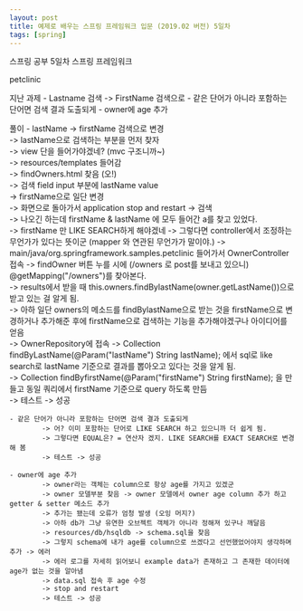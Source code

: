 ```yaml
---
layout: post
title: 예제로 배우는 스프링 프레임워크 입문 (2019.02 버전) 5일차
tags: [spring]
---
```


스프링 공부 5일차 스프링 프레임워크 

petclinic

지난 과제 
    - Lastname 검색 -> FirstName 검색으로
    - 같은 단어가 아니라 포함하는 단어면 검색 결과 도출되게
    - owner에 age 추가

풀이 
    - lastName -> firstName 검색으로 변경  
            -> lastName으로 검색하는 부분을 먼저 찾자  
            -> view 단을 들어가야겠네? (mvc 구조니까~)  
            -> resources/templates 들어감  
            -> findOwners.html 찾음 (오!)  
            -> 검색 field input 부분에 lastName value  
            -> firstName으로 일단 변경  
            -> 화면으로 돌아가서 application stop and restart -> 검색  
            -> 나오긴 하는데 firstName & lastName 에 모두 들어간 a를 찾고 있었다.  
            -> firstName 만 LIKE SEARCH하게 해야겠네 
            -> 그렇다면 controller에서 조정하는 무언가가 있다는 뜻이군 (mapper 와 연관된 무언가가 말이야.) 
            -> main/java/org.springframework.samples.petclinic 들어가서 OwnerController 접속 
            -> findOwner 버튼 누를 시에 (/owners 로 post를 보내고 있으니) @getMapping("/owners")를 찾아본다.  
            -> results에서 받을 때 this.owners.findBylastName(owner.getLastName())으로 받고 있는 걸 알게 됨.  
            -> 아하 일단 owners의 메소드를 findBylastName으로 받는 것을 firstName으로 변경하거나 추가해준 후에 firstName으로 검색하는 기능을 추가해야겠구나 아이디어를 얻음  
            -> OwnerRepository에 접속 -> Collection<Owner> findByLastName(@Param("lastName") String lastName); 에서 sql로 like search로 lastName 기준으로 결과를 뽑아오고 있다는 것을 알게 됨.  
            -> Collection<Owner> findByfirstName(@Param("firstName") String firstName); 을 만들고 동일 쿼리에서 firstName 기준으로 query 하도록 만듬  
            -> 테스트 -> 성공  
    
    - 같은 단어가 아니라 포함하는 단어면 검색 결과 도출되게  
            -> 어? 이미 포함하는 단어로 LIKE SEARCH 하고 있으니까 더 쉽게 됨.  
            -> 그렇다면 EQUAL은? = 연산자 겠지. LIKE SEARCH를 EXACT SEARCH로 변경해 봄  
            -> 테스트 -> 성공  
        
    - owner에 age 추가  
            -> owner라는 객체는 column으로 항상 age를 가지고 있겠군  
            -> owner 모델부분 찾음 -> owner 모델에서 owner age column 추가 하고 getter & setter 메소드 추가  
            -> 추가는 됐는데 오류가 엄청 발생 (오잉 머지?)  
            -> 아하 db가 그냥 유연한 오브젝트 객체가 아니라 정해져 있구나 깨달음  
            -> resources/db/hsqldb -> schema.sql을 찾음  
            -> 그렇지 schema에 내가 age를 column으로 쓰겠다고 선언했었어야지 생각하며 추가 -> 에러  
            -> 에러 로그를 자세히 읽어보니 example data가 존재하고 그 존재한 데이터에 age가 없는 것을 알아냄  
            -> data.sql 접속 후 age 수정  
            -> stop and restart  
            -> 테스트 -> 성공  